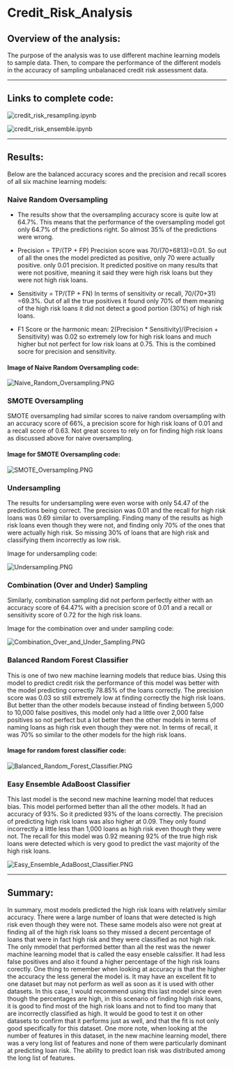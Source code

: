 # Credit_Risk_Analysis

## Overview of the analysis:

The purpose of the analysis was to use different machine learning models to sample data. Then, to compare the performance of the different models in the accuracy of sampling unbalanaced credit risk assessment data. 

---

## Links to complete code:

![credit_risk_resampling.ipynb](credit_risk_resampling.ipynb)

![credit_risk_ensemble.ipynb](credit_risk_ensemble.ipynb)

---

## Results: 

Below are the balanced accuracy scores and the precision and recall scores of all six machine learning models:


### Naive Random Oversampling

* The results show that the oversampling accuracy score is quite low at 64.7%. This means that the performance of the oversampling model got only 64.7% of the predictions right. So almost 35% of the predictions were wrong. 

* Precision = TP/(TP + FP)
Precision score was 70/(70+6813)=0.01. So out of all the ones the model predicted as positive, only 70 were actually positive. only 0.01 precision. It predicted positive on many results that were not positive, meaning it said they were high risk loans but they were not high risk loans. 

* Sensitivity = TP/(TP + FN)
In terms of sensitivity or recall, 70/(70+31) =69.3%. Out of all the true positives it found only 70% of them meaning of the high risk loans it did not detect a good portion (30%) of high risk loans. 

* F1 Score or the harmonic mean:
2(Precision * Sensitivity)/(Precision + Sensitivity) was 0.02 so extremely low for high risk loans and much higher but not perfect for low risk loans at 0.75. This is the combined socre for precision and sensitivity. 


#### Image of Naive Random Oversampling code:

![Naive_Random_Oversampling.PNG](Images/Naive_Random_Oversampling.PNG)



### SMOTE Oversampling

SMOTE oversampling had similar scores to naive random oversampling with an accuracy score of 66%, a precision score for high risk loans of 0.01 and a recall score of 0.63. Not great scores to rely on for finding high risk loans as discussed above for naive oversampling. 

#### Image for SMOTE Oversampling code:

![SMOTE_Oversampling.PNG](Images/SMOTE_Oversampling.PNG)



### Undersampling

The results for undersampling were even worse with only 54.47 of the predictions being correct. The precision was 0.01 and the recall for high risk loans was 0.69 similar to oversampling. Finding many of the results as high risk loans even though they were not, and finding only 70% of the ones that were actually high risk. So missing 30% of loans that are high risk and classifying them incorrectly as low risk. 

Image for undersampling code:

![Undersampling.PNG](Images/Undersampling.PNG)


### Combination (Over and Under) Sampling

Similarly, combination sampling did not perform perfectly either with an accuracy score of 64.47% with a precision score of 0.01 and a recall or sensitivity score of 0.72 for the high risk loans. 

Image for the combination over and under sampling code:

![Combination_Over_and_Under_Sampling.PNG](Images/Combination_Over_and_Under_Sampling.PNG)



### Balanced Random Forest Classifier

This is one of two new machine learning models that reduce bias. Using this model to predict credit risk the performance of this model was better with the model predicting correctly 78.85% of the loans correctly. The precision score was 0.03 so still extremely low at finding correctly the high risk loans. But better than the other models because instead of finding between 5,000 to 10,000 false positives, this model only had a little over 2,000 false positives so not perfect but a lot better then the other models in terms of naming loans as high risk even though they were not. In terms of recall, it was 70% so similar to the other models for the high risk loans. 

#### Image for random forest classifier code:

![Balanced_Random_Forest_Classifier.PNG](Images/Balanced_Random_Forest_Classifier.PNG)



### Easy Ensemble AdaBoost Classifier

This last model is the second new machine learning model that reduces bias. This model performed better than all the other models. It had an accuracy of 93%. So it predicted 93% of the loans correctly. The precision of predicting high risk loans was also higher at 0.09. They only found incorrectly a little less than 1,000 loans as high risk even though they were not. The recall for this model was 0.92 meaning 92% of the true high risk loans were detected which is very good to predict the vast majority of the high risk loans. 

![Easy_Ensemble_AdaBoost_Classifier.PNG](Images/Easy_Ensemble_AdaBoost_Classifier.PNG)

---

## Summary: 

In summary, most models predicted the high risk loans with relatively similar accuracy. There were a large number of loans that were detected is high risk even though they were not. These same models also were not great at finding all of the high risk loans so they missed a decent percentage of loans that were in fact high risk and they were classified as not high risk. The only mmodel that performed better than all the rest was the newer machine learning model that is called the easy enseble calssifier. It had less false positives and also it found a higher percentage of the high risk loans corectly. One thing to remember when looking at accuracy is that the higher the accuracy the less general the model is. It may have an excellent fit to one dataset but may not perform as well as soon as it is used with other datasets. In this case, I would recommend using this last model since even though the percentages are high, in this scenario of finding high risk loans, it is good to find most of the high risk loans and not to find too many that are incorrectly classified as high. It would be good to test it on other datasets to confirm that it performs just as well, and that the fit is not only good specifically for this dataset. One more note, when looking at the number of features in this dataset, in the new machine learning model, there was a very long list of features and none of them were particularly dominant at predicting loan risk. The ability to predict loan risk was distributed among the long list of features. 